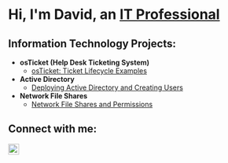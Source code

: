 <h1>Hi, I'm David, an <a href="https://www.linkedin.com/in/david-j-030135280?original_referer=
">IT Professional</a></h1>

<h2> Information Technology Projects:</h2>

- <b>osTicket (Help Desk Ticketing System)</b>
  - [osTicket: Ticket Lifecycle Examples](https://github.com/davidj778/ticket-lifecycle)
- <b>Active Directory</b>
  - [Deploying Active Directory and Creating Users](https://github.com/davidj778/Active-Directory)
- <b>Network File Shares</b>
  - [Network File Shares and Permissions](https://github.com/davidj778/Network-File-Shares)

<h2>Connect with me:</h2>


[<img align="left" alt="Josh | LinkedIn" width="22px" src="https://cdn.jsdelivr.net/npm/simple-icons@v3/icons/linkedin.svg" />][linkedin]


[twitter]: https://twitter.com/Josh
[instagram]: https://www.instagram.com/Josh
[linkedin]: https://www.linkedin.com/in/david-j-030135280?original_referer=


